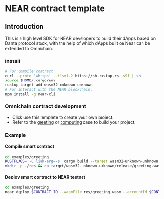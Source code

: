 # NEAR contract template

## Introduction

This is a high level SDK for NEAR developers to build their dApps based on Danta protocol stack, with the help of which dApps built on Near can be extended to Omnichain. 

### Install

```sh
# For compile contract
curl --proto '=https' --tlsv1.2 https://sh.rustup.rs -sSf | sh
source $HOME/.cargo/env
rustup target add wasm32-unknown-unknown
# For interact with the NEAR blockchain.
npm install -g near-cli
```

### Omnichain contract development
* Click [use this templete](https://github.com/dantenetwork/near-contract-template/generate) to create your own project.
* Refer to the [greeting](https://github.com/dantenetwork/near-contract-template/tree/main/contracts/greeting) or [computing](https://github.com/dantenetwork/near-contract-template/tree/main/contracts/computing) case to build your project.

### Example
#### Compile smart contract

```sh
cd examples/greeting
RUSTFLAGS='-C link-arg=-s' cargo build --target wasm32-unknown-unknown --release
mkdir -p ./res && cp target/wasm32-unknown-unknown/release/greeting.wasm ./res/
```

#### Deploy smart contract to NEAR testnet

```sh
cd examples/greeting
near deploy $CONTRACT_ID --wasmFile res/greeting.wasm --accountId $CONTRACT_ID
```
